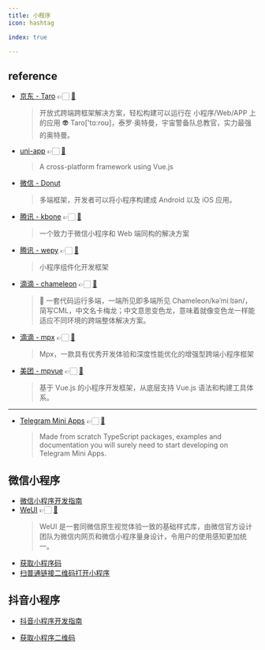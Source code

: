 ```yaml
---
title: 小程序
icon: hashtag

index: true

---
```


<!-- more -->

## reference

- [京东 - Taro](https://taro.jd.com) 👉🏻 [🐙](https://github.com/NervJS/taro)
    > 开放式跨端跨框架解决方案，轻松构建可以运行在 小程序/Web/APP 上的应用
    > 👽 Taro['tɑ:roʊ]，泰罗·奥特曼，宇宙警备队总教官，实力最强的奥特曼。
- [uni-app](https://uniapp.dcloud.net.cn) 👉🏻 [🐙](https://github.com/dcloudio/uni-app)
    > A cross-platform framework using Vue.js
- [微信 - Donut](https://dev.weixin.qq.com)
    > 多端框架，开发者可以将小程序构建成 Android 以及 iOS 应用。
- [腾讯 - kbone](https://wechat-miniprogram.github.io/kbone/docs) 👉🏻 [🐙](https://github.com/Tencent/kbone)
    > 一个致力于微信小程序和 Web 端同构的解决方案
- [腾讯 - wepy](https://wepyjs.gitee.io/wepy-docs) 👉🏻 [🐙](https://github.com/Tencent/wepy)
    > 小程序组件化开发框架
- [滴滴 - chameleon](https://cml.js.org) 👉🏻 [🐙](https://github.com/didi/chameleon)
    > 🦎 一套代码运行多端，一端所见即多端所见
    > Chameleon/kəˈmiːlɪən/，简写CML，中文名卡梅龙；中文意思变色龙，意味着就像变色龙一样能适应不同环境的跨端整体解决方案。
- [滴滴 - mpx](https://mpxjs.cn) 👉🏻 [🐙](https://github.com/didi/mpx)
    > Mpx，一款具有优秀开发体验和深度性能优化的增强型跨端小程序框架
- [美团 - mpvue](http://mpvue.com) 👉🏻 [🐙](https://github.com/Meituan-Dianping/mpvue)
    > 基于 Vue.js 的小程序开发框架，从底层支持 Vue.js 语法和构建工具体系。
    
------

- [Telegram Mini Apps](https://docs.telegram-mini-apps.com) 👉🏻 [🐙](https://github.com/Telegram-Mini-Apps/tma.js)
    > Made from scratch TypeScript packages, examples and documentation you will surely need to start developing on Telegram Mini Apps.
    
## 微信小程序

- [微信小程序开发指南](https://developers.weixin.qq.com/miniprogram/dev/framework)
- [WeUI](https://weui.io) 👉🏻 [🐙](https://github.com/Tencent/weui-wxss)
    > WeUI 是一套同微信原生视觉体验一致的基础样式库，由微信官方设计团队为微信内网页和微信小程序量身设计，令用户的使用感知更加统一。

<!-- 二维码 -->    

- [获取小程序码](https://developers.weixin.qq.com/miniprogram/dev/OpenApiDoc/qrcode-link/qr-code/getQRCode.html)
- [扫普通链接二维码打开小程序](https://developers.weixin.qq.com/miniprogram/introduction/qrcode.html#%E5%8A%9F%E8%83%BD%E4%BB%8B%E7%BB%8D)

## 抖音小程序

- [抖音小程序开发指南](https://developer.open-douyin.com/docs/resource/zh-CN/mini-app/develop/overview/learning-path)

<!-- 二维码 -->

- [获取小程序二维码](https://developer.open-douyin.com/docs/resource/zh-CN/mini-app/develop/server/url-and-qrcode/qrcode/create-qr-code-v2)

